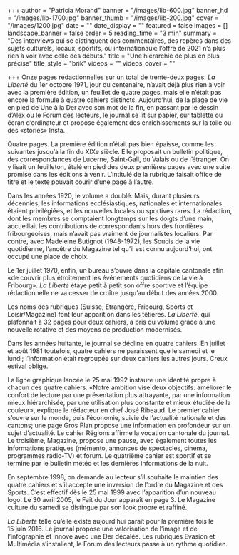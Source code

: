 +++
author = "Patricia Morand"
banner = "/images/lib-600.jpg"
banner_hd = "/images/lib-1700.jpg"
banner_thumb = "/images/lib-200.jpg"
cover = "/images/1200.jpg"
date = ""
date_display = ""
featured = false
images = []
landscape_banner = false
order = 5
reading_time = "3 min"
summary = "Des interviews qui se distinguent des commentaires, des repères dans des sujets culturels, locaux, sportifs, ou internationaux: l’offre de 2021 n’a plus rien à voir avec celle des débuts."
title = "Une hiérarchie de plus en plus précise"
title_style = "brik"
videos = ""
videos_cover = ""

+++
Onze pages rédactionnelles sur un total de trente-deux pages: _La Liberté_ du 1er octobre 1971, jour du centenaire, n’avait déjà plus rien à voir avec la première édition, un feuillet de quatre pages, mais elle n’était pas encore la formule à quatre cahiers distincts. Aujourd’hui, de la plage de vie en pied de Une à la Der avec son mot de la fin, en passant par le dessin d’Alex ou le Forum des lecteurs, le journal se lit sur papier, sur tablette ou écran d’ordinateur et propose également des enrichissements sur la toile ou des «stories» Insta.

Quatre pages. La première édition n’était pas bien épaisse, comme les suivantes jusqu’à la fin du XIXe siècle. Elle proposait un bulletin politique, des correspondances de Lucerne, Saint-Gall, du Valais ou de l’étranger. On y lisait un feuilleton, étalé en pied des deux premières pages avec une suite promise dans les éditions à venir. L’intitulé de la rubrique faisait office de titre et le texte pouvait courir d’une page à l’autre.

Dans les années 1920, le volume a doublé. Mais, durant plusieurs décennies, les informations ecclésiastiques, nationales et internationales étaient privilégiées, et les nouvelles locales ou sportives rares. La rédaction, dont les membres se comptaient longtemps sur les doigts d’une main, accueillait les contributions de correspondants hors des frontières fribourgeoises, mais n’avait pas vraiment de journalistes localiers. Par contre, avec Madeleine Butignot (1948-1972), les Soucis de la vie quotidienne, l’ancêtre du Magazine tel qu’il est connu aujourd’hui, ont occupé une place de choix.

Le 1er juillet 1970, enfin, un bureau s’ouvre dans la capitale cantonale afin «de couvrir plus étroitement les événements quotidiens de la vie à Fribourg». _La Liberté_ étaye petit à petit son offre sportive et l’équipe rédactionnelle ne va cesser de croître jusqu’au début des années 2000.

Les noms des rubriques (Suisse, Etrangère, Fribourg, Sports et Loisir/Magazine) font leur apparition dans les têtières. _La Liberté_, qui plafonnait à 32 pages pour deux cahiers, a pris du volume grâce à une nouvelle rotative et des moyens de production modernisés.

Dans les années huitante, le journal se décline en quatre cahiers. En juillet et août 1981 toutefois, quatre cahiers ne paraissent que le samedi et le lundi; l’information était regroupée sur deux cahiers les autres jours. Creux estival oblige.

La ligne graphique lancée le 25 mai 1992 instaure une identité propre à chacun des quatre cahiers. «Notre ambition vise deux objectifs: améliorer le confort de lecture par une présentation plus attrayante, par une information mieux hiérarchisée, par une utilisation plus constante et mieux étudiée de la couleur», explique le rédacteur en chef José Ribeaud. Le premier cahier s’ouvre sur le monde, puis l’économie, suivie de l’actualité nationale et des cantons; une page Gros Plan propose une information en profondeur sur un sujet d’actualité. Le cahier Régions affirme la vocation cantonale du journal. Le troisième, Magazine, propose une pause, avec également toutes les informations pratiques (mémento, annonces de spectacles, cinéma, programmes radio-TV) et forum. Le quatrième cahier est sportif et se termine par le bulletin météo et les dernières informations de la nuit.

En septembre 1998, on demande au lecteur s’il souhaite le maintien des quatre cahiers et s’il accepte une inversion de l’ordre du Magazine et des Sports. C’est effectif dès le 25 mai 1999 avec l’apparition d’un nouveau logo. Le 30 avril 2005, le Fait du Jour apparaît en page 3. Le Magazine culture du samedi se distingue par son look propre et raffiné.

_La Liberté_ telle qu’elle existe aujourd’hui paraît pour la première fois le 15 juin 2016. Le journal propose une valorisation de l’image et de l’infographie et innove avec une Der décalée. Les rubriques Evasion et Multimédia s’installent, le Forum des lecteurs passe à un rythme quotidien.